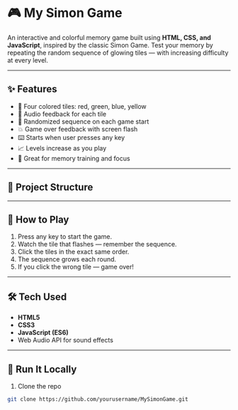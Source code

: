 # 🎮 My Simon Game

An interactive and colorful memory game built using **HTML, CSS, and JavaScript**, inspired by the classic Simon Game. Test your memory by repeating the random sequence of glowing tiles — with increasing difficulty at every level.

---

## ✨ Features

- 🎨 Four colored tiles: red, green, blue, yellow
- 🎵 Audio feedback for each tile
- 🔁 Randomized sequence on each game start
- 💥 Game over feedback with screen flash
- ⌨️ Starts when user presses any key
- 📈 Levels increase as you play
- 🧠 Great for memory training and focus

---

## 📂 Project Structure


---

## 🧠 How to Play

1. Press any key to start the game.
2. Watch the tile that flashes — remember the sequence.
3. Click the tiles in the exact same order.
4. The sequence grows each round.
5. If you click the wrong tile — game over!



---

## 🛠️ Tech Used

- **HTML5**
- **CSS3**
- **JavaScript (ES6)**
- Web Audio API for sound effects

---

## 🚀 Run It Locally

1. Clone the repo

```bash
git clone https://github.com/yourusername/MySimonGame.git
